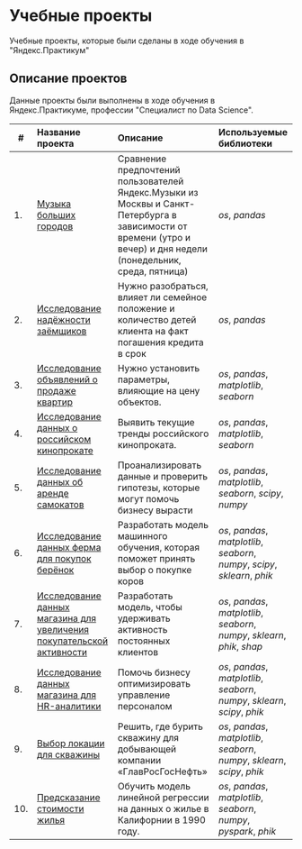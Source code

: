 # Учебные проекты
Учебные проекты, которые были сделаны в ходе обучения в "Яндекс.Практикум"

## Описание проектов

Данные проекты были выполнены в ходе обучения в Яндекс.Практикуме, профессии "Специалист по Data Science".

| #    | Название проекта | Описание | Используемые библиотеки | 
| ---- | :---------------------- | :---------------------- | :---------------------- |
| 1.   | [Музыка больших городов](big_cities_music) | Сравнение предпочтений пользователей Яндекс.Музыки из Москвы и Санкт-Петербурга в зависимости от времени (утро и вечер) и дня недели (понедельник, среда, пятница)| *os*, *pandas* |
| 2.   | [Исследование надёжности заёмщиков](borrower_reliability_research) | Нужно разобраться, влияет ли семейное положение и количество детей клиента на факт погашения кредита в срок| *os*, *pandas* |
| 3.   | [Исследование объявлений о продаже квартир](research_advertisements_sale_apartments) | Нужно установить параметры, влияющие на цену объектов. | *os*, *pandas*, *matplotlib*, *seaborn* |
| 4.   | [Исследование данных о российском кинопрокате](study_of_russian_film_distribution) | Выявить текущие тренды российского кинопроката. | *os*, *pandas*, *matplotlib*, *seaborn* |
| 5.   | [Исследование данных об аренде самокатов](scooter_rental_research) | Проанализировать данные и проверить гипотезы, которые могут помочь бизнесу вырасти| *os*, *pandas*, *matplotlib*, *seaborn*, *scipy*, *numpy* |
| 6.   | [Исследование данных ферма для покупок берёнок](farmer_cow_purchases) | Разработать модель машинного обучения, которая поможет принять выбор о покупке коров| *os*, *pandas*, *matplotlib*, *seaborn*, *numpy*, *scipy*, *sklearn*, *phik* |
| 7.   | [Исследование данных магазина для увеличения покупательской активности](research_market) | Разработать модель, чтобы удерживать активность постоянных клиентов| *os*, *pandas*, *matplotlib*, *seaborn*, *numpy*, *sklearn*, *phik*, *shap* |
| 8.   | [Исследование данных магазина для HR-аналитики](hr_research) | Помочь бизнесу оптимизировать управление персоналом| *os*, *pandas*, *matplotlib*, *seaborn*, *numpy*, *sklearn*, *scipy*, *phik* |
| 9.   | [Выбор локации для скважины](research_choos_location_well) | Решить, где бурить скважину для добывающей компании «ГлавРосГосНефть»| *os*, *pandas*, *matplotlib*, *seaborn*, *numpy*, *sklearn*, *scipy*, *phik* |
| 10.   | [Предсказание стоимости жилья](research_housing_cost) | Обучить модель линейной регрессии на данных о жилье в Калифорнии в 1990 году.| *os*, *pandas*, *matplotlib*, *seaborn*, *numpy*, *pyspark*, *phik* |